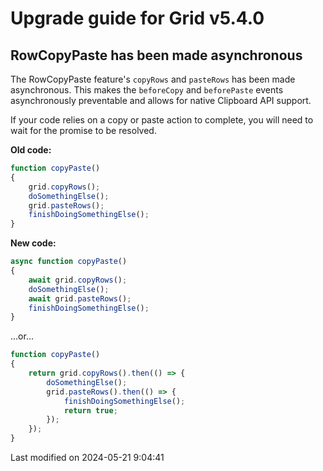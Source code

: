 # Upgrade guide for Grid v5.4.0

## RowCopyPaste has been made asynchronous

The RowCopyPaste feature's `copyRows` and `pasteRows` has been made asynchronous. This makes the `beforeCopy` and
`beforePaste` events asynchronously preventable and allows for native Clipboard API support.

If your code relies on a copy or paste action to complete, you will need to wait for the promise to be resolved.

**Old code:**

```javascript
function copyPaste()
{
    grid.copyRows();
    doSomethingElse();
    grid.pasteRows();
    finishDoingSomethingElse();
}
```

**New code:**

```javascript
async function copyPaste()
{
    await grid.copyRows();
    doSomethingElse();
    await grid.pasteRows();
    finishDoingSomethingElse();
}
```

...or...

```javascript
function copyPaste()
{
    return grid.copyRows().then(() => {
        doSomethingElse();
        grid.pasteRows().then(() => {
            finishDoingSomethingElse();
            return true;
        });
    });
}
```


<p class="last-modified">Last modified on 2024-05-21 9:04:41</p>